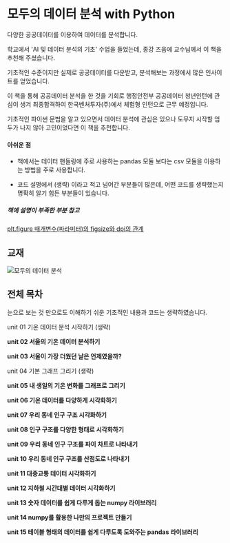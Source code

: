 # 모두의 데이터 분석 with Python

다양한 공공데이터를 이용하여 데이터를 분석합니다.

학교에서 'AI 및 데이터 분석의 기초' 수업을 들었는데, 종강 즈음에 교수님께서 이 책을 추천해 주셨습니다.

기초적인 수준이지만 실제로 공공데이터를 다운받고, 분석해보는 과정에서 많은 인사이트를 얻었습니다.

이 책을 통해 공공데이터 분석을 한 것을 기회로 행정안전부 공공데이터 청년인턴에 관심이 생겨 최종합격하여 한국벤처투자(주)에서 체험형 인턴으로 근무 예정입니다.

기초적인 파이썬 문법을 알고 있으면서 데이터 분석에 관심은 있으나 도무지 시작할 엄두가 나지 않아 고민이었다면 이 책을 추천합니다.


#### 아쉬운 점
- 책에서는 데이터 핸들링에 주로 사용하는 pandas 모듈 보다는 csv 모듈을 이용하는 방법을 주로 사용합니다.

- 코드 설명에서 (생략) 이라고 적고 넘어간 부분들이 많은데, 어떤 코드를 생략했는지 명확히 알기 힘든 부분들이 있습니다.

##### 책에 설명이 부족한 부분 참고
[plt.figure 매개변수(파라미터)의 figsize와 dpi의 관계](https://stackoverrun.com/ko/q/13044013)

## 교재
![모두의 데이터 분석](https://user-images.githubusercontent.com/69614150/90767199-c1085580-e327-11ea-9056-2298619f4dfc.jpg)

## 전체 목차
눈으로 보는 것 만으로도 이해하기 쉬운 기초적인 내용과 코드는 생략하였습니다.

unit 01 기온 데이터 분석 시작하기 (생략)

**unit 02 서울의 기온 데이터 분석하기**

**unit 03 서울이 가장 더웠던 날은 언제였을까?**

unit 04 기본 그래프 그리기 (생략)

**unit 05 내 생일의 기온 변화를 그래프로 그리기**

**unit 06 기온 데이터를 다양하게 시각화하기**

**unit 07 우리 동네 인구 구조 시각화하기**

**unit 08 인구 구조를 다양한 형태로 시각화하기**

**unit 09 우리 동네 인구 구조를 파이 차트로 나타내기**

**unit 10 우리 동네 인구 구조를 산점도로 나타내기**

**unit 11 대중교통 데이터 시각화하기**

**unit 12 지하철 시간대별 데이터 시각화하기**

**unit 13 숫자 데이터를 쉽게 다루게 돕는 numpy 라이브러리**

**unit 14 numpy를 활용한 나만의 프로젝트 만들기**

**unit 15 테이블 형태의 데이터를 쉽게 다루도록 도와주는 pandas 라이브러리**
